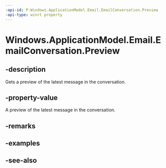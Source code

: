 ----api-id: P:Windows.ApplicationModel.Email.EmailConversation.Preview
-api-type: winrt property
---<!-- Property syntaxpublic string Preview { get; }--># Windows.ApplicationModel.Email.EmailConversation.Preview## -descriptionGets a preview of the latest message in the conversation.## -property-valueA preview of the latest message in the conversation.## -remarks## -examples## -see-also